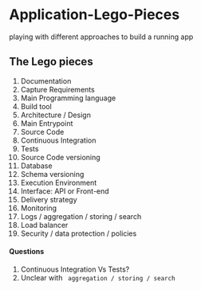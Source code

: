 # Application-Lego-Pieces
playing with different approaches to build a running app

## The Lego pieces

1. Documentation
1. Capture Requirements
1. Main Programming language
1. Build tool
1. Architecture / Design
1. Main Entrypoint
1. Source Code
1. Continuous Integration
1. Tests
1. Source Code versioning
1. Database
1. Schema versioning
1. Execution Environment
1. Interface: API or Front-end
1. Delivery strategy
1. Monitoring
1. Logs / aggregation / storing / search
1. Load balancer
1. Security / data protection / policies

#### Questions

1. Continuous Integration Vs Tests?
1. Unclear with ` aggregation / storing / search`

